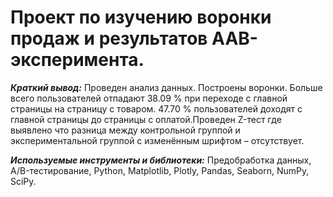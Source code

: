 # Проект по изучению воронки продаж и результатов AAB-эксперимента.

***Краткий вывод:*** Проведен анализ данных. Построены воронки. Больше всего пользователей отпадают 38.09 % при переходе с главной страницы на страницу с товаром. 47.70 % пользователей доходят с главной страницы до страницы с оплатой.Проведен Z-тест где выявлено что разница между контрольной группой и экспериментальной группой с изменённым шрифтом – отсутствует.

***Используемые инструменты и библиотеки:*** Предобработка данных, A/B-тестирование, Python, Matplotlib, Plotly, Pandas, Seaborn, NumPy, SciPy. 

 
